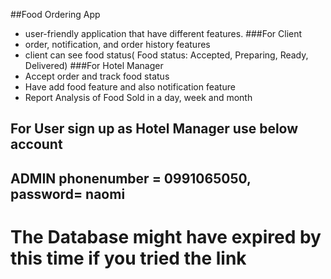 ##Food Ordering App
- user-friendly application that have different features.
###For Client 
- order, notification, and order history features
- client can see food status( Food status: Accepted, Preparing, Ready, Delivered)
###For Hotel Manager
- Accept order and track food status
- Have add food feature and also notification feature
- Report Analysis of Food Sold in a day, week and month


## For User sign up as Hotel Manager use below account
## ADMIN phonenumber = 0991065050, password= naomi
# The Database might have expired by this time if you tried the link

